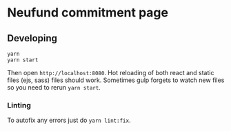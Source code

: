 # Neufund commitment page

## Developing

```
yarn 
yarn start
```
Then open `http://localhost:8080`. Hot reloading of both react and static files (ejs, sass) files should work. Sometimes gulp forgets to watch new files so you need to rerun `yarn start`.

### Linting

To autofix any errors just do `yarn lint:fix`.